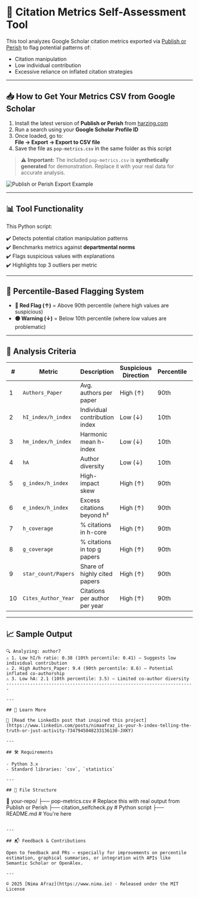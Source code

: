 # 🧠 Citation Metrics Self-Assessment Tool

This tool analyzes Google Scholar citation metrics exported via [Publish or Perish](https://harzing.com/resources/publish-or-perish) to flag potential patterns of:
- Citation manipulation
- Low individual contribution
- Excessive reliance on inflated citation strategies

---

## 📥 How to Get Your Metrics CSV from Google Scholar

1. Install the latest version of **Publish or Perish** from [harzing.com](https://harzing.com/resources/publish-or-perish)
2. Run a search using your **Google Scholar Profile ID**
3. Once loaded, go to:  
   **File → Export → Export to CSV file**
4. Save the file as `pop-metrics.csv` in the same folder as this script

> ⚠️ **Important:** The included `pop-metrics.csv` is **synthetically generated** for demonstration. Replace it with your real data for accurate analysis.

![Publish or Perish Export Example](https://via.placeholder.com/700x200.png?text=Screenshot+of+CSV+Export+in+Publish+or+Perish)

---

## 📊 Tool Functionality

This Python script:

✔️ Detects potential citation manipulation patterns  
✔️ Benchmarks metrics against **departmental norms**  
✔️ Flags suspicious values with explanations  
✔️ Highlights top 3 outliers per metric  

---

## 🎯 Percentile-Based Flagging System

- **🔴 Red Flag (↑)** = Above 90th percentile (where high values are suspicious)
- **🟡 Warning (↓)** = Below 10th percentile (where low values are problematic)

---

## 📌 Analysis Criteria

| # | Metric                | Description                          | Suspicious Direction | Percentile | Rationale |
|---|-----------------------|--------------------------------------|----------------------|------------|-----------|
| 1 | `Authors_Paper`       | Avg. authors per paper               | High (↑)             | 90th       | Inflated co-authorship |
| 2 | `hI_index/h_index`    | Individual contribution index        | Low (↓)              | 10th       | Low personal input |
| 3 | `hm_index/h_index`    | Harmonic mean h-index                | Low (↓)              | 10th       | Dominant co-authors |
| 4 | `hA`                  | Author diversity                     | Low (↓)              | 10th       | Narrow collaboration |
| 5 | `g_index/h_index`     | High-impact skew                     | High (↑)             | 90th       | Citation stacking |
| 6 | `e_index/h_index`     | Excess citations beyond h²           | High (↑)             | 90th       | Artificial boosting |
| 7 | `h_coverage`          | % citations in h-core                | High (↑)             | 90th       | Concentrated impact |
| 8 | `g_coverage`          | % citations in top g papers          | High (↑)             | 90th       | "Blockbuster" dependence |
| 9 | `star_count/Papers`   | Share of highly cited papers         | High (↑)             | 90th       | Selective promotion |
|10 | `Cites_Author_Year`   | Citations per author per year        | High (↑)             | 90th       | Possible self-citation |

---

## 📈 Sample Output

```plaintext
🔍 Analyzing: author7
⚠️ 1. Low hI/h ratio: 0.38 (10th percentile: 0.41) — Suggests low individual contribution
⚠️ 2. High Authors_Paper: 9.4 (90th percentile: 8.6) — Potential inflated co-authorship
⚠️ 3. Low hA: 2.1 (10th percentile: 3.5) — Limited co-author diversity
-----------------------------------------------------------------------

---

## 🔗 Learn More

🧵 [Read the LinkedIn post that inspired this project](https://www.linkedin.com/posts/nimaafraz_is-your-h-index-telling-the-truth-or-just-activity-7347945048233136130-JXKY)

---

## 🛠️ Requirements

- Python 3.x
- Standard libraries: `csv`, `statistics`

---

## 📎 File Structure

```

📁 your-repo/
├── pop-metrics.csv         # Replace this with real output from Publish or Perish
├── citation\_selfcheck.py   # Python script
├── README.md               # You're here

```

---

## 📬 Feedback & Contributions

Open to feedback and PRs — especially for improvements on percentile estimation, graphical summaries, or integration with APIs like Semantic Scholar or OpenAlex.

---

© 2025 [Nima Afraz](https://www.nima.ie) · Released under the MIT License
```


